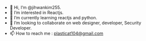 - 👋 Hi, I’m @jihwankim255.
- 👀 I’m interested in Reactjs.
- 🌱 I’m currently learning reactjs and python.
- 💞️ I’m looking to collaborate on web designer, developer, Security Developer.
- 📫 How to reach me : plasticat104@gmail.com

<!---
jihwankim255/jihwankim255 is a ✨ special ✨ repository because its `README.md` (this file) appears on your GitHub profile.
You can click the Preview link to take a look at your changes.
--->
